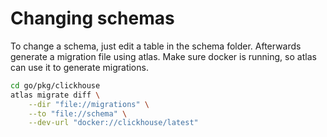 # Changing schemas

To change a schema, just edit a table in the schema folder.
Afterwards generate a migration file using atlas.
Make sure docker is running, so atlas can use it to generate migrations.

```bash
cd go/pkg/clickhouse
atlas migrate diff \
	--dir "file://migrations" \
	--to "file://schema" \
	--dev-url "docker://clickhouse/latest"
```
